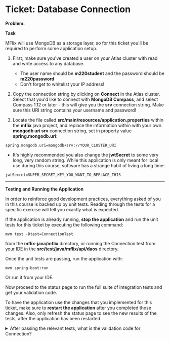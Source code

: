 Ticket: Database Connection
===========================

**Problem:**

**Task**

MFlix will use MongoDB as a storage layer, so for this ticket you'll be required to perform some application setup.

1. First, make sure you've created a user on your Atlas cluster with read and write access to any database.

   - The user name should be **m220student** and the password should be **m220password**
   - Don't forget to whitelist your IP address!

2. Copy the connection string by clicking on **Connect** in the Atlas cluster. Select that you'd like to connect with **MongoDB Compass**, and select Compass 1.12 or later - this will give you the **srv** connection string. Make sure this URI string contains your username and password!

3. Locate the file called **src/main/resources/application.properties** within the **mflix** java project, and replace the information within with your own **mongodb uri srv** connection string, set in property value **spring.mongodb.uri**:

```
spring.mongodb.uri=mongodb+srv://YOUR_CLUSTER_URI
```

* It's highly recommended you also change the **jwtSecret** to some very long, very random string. While this application is only meant for local use during this course, software has a strange habit of living a long time:

```
jwtSecret=SUPER_SECRET_KEY_YOU_WANT_TO_REPLACE_THIS
```
---

**Testing and Running the Application**

In order to reinforce good development practices, everything asked of you in this course is backed up by unit tests. Reading through the tests for a specific exercise will tell you exactly what is expected.

If the application is already running, **stop the application** and run the unit tests for this ticket by executing the following command:

```
mvn test -Dtest=ConnectionTest
```

from the **mflix-java/mflix** directory, or running the Connection test from your IDE in the **src/test/java/mflix/api/daos** directory.

Once the unit tests are passing, run the application with:

```
mvn spring-boot:run
```

Or run it from your IDE.

Now proceed to the status page to run the full suite of integration tests and get your validation code.

To have the application use the changes that you implemented for this ticket, make sure to **restart the application** after you completed those changes. Also, only refresh the status page to see the new results of the tests, after the application has been restarted.

<details> 
  <summary>After passing the relevant tests, what is the validation code for Connection?</summary>
   Answer: 5a9026003a466d5ac6497a9d
</details>

